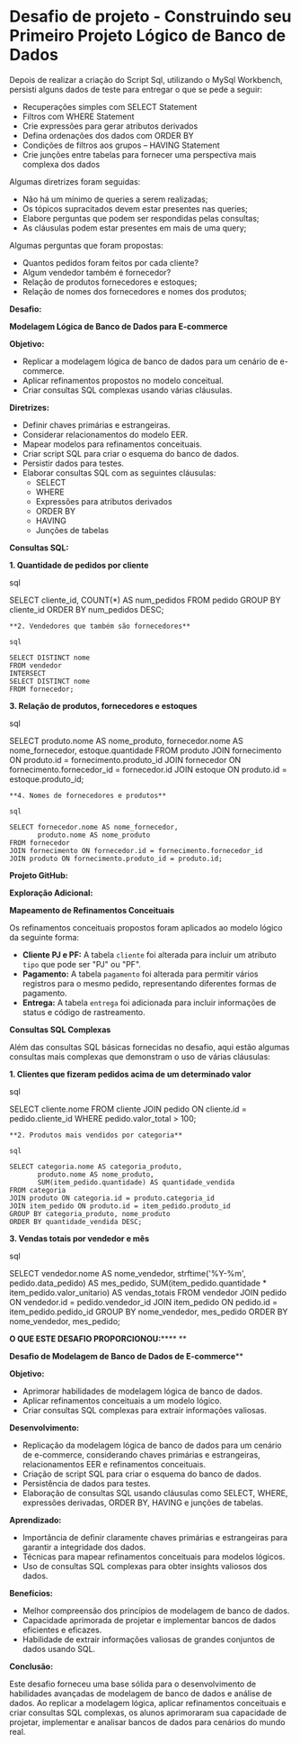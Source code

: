 # Desafio de projeto - Construindo seu Primeiro Projeto Lógico de Banco de Dados

Depois de realizar a criação do Script Sql, utilizando o MySql Workbench, persisti alguns dados de teste para entregar o que se pede a seguir:

* Recuperações simples com SELECT Statement
* Filtros com WHERE Statement
* Crie expressões para gerar atributos derivados
* Defina ordenações dos dados com ORDER BY
* Condições de filtros aos grupos – HAVING Statement
* Crie junções entre tabelas para fornecer uma perspectiva mais complexa dos dados

Algumas diretrizes foram seguidas:

* Não há um mínimo de queries a serem realizadas;
* Os tópicos supracitados devem estar presentes nas queries;
* Elabore perguntas que podem ser respondidas pelas consultas;
* As cláusulas podem estar presentes em mais de uma query;

Algumas perguntas que foram propostas:

* Quantos pedidos foram feitos por cada cliente?
* Algum vendedor também é fornecedor?
* Relação de produtos fornecedores e estoques;
* Relação de nomes dos fornecedores e nomes dos produtos;



**Desafio:**

**Modelagem Lógica de Banco de Dados para E-commerce**

**Objetivo:**

- Replicar a modelagem lógica de banco de dados para um cenário de e-commerce.
- Aplicar refinamentos propostos no modelo conceitual.
- Criar consultas SQL complexas usando várias cláusulas.

**Diretrizes:**

- Definir chaves primárias e estrangeiras.
- Considerar relacionamentos do modelo EER.
- Mapear modelos para refinamentos conceituais.
- Criar script SQL para criar o esquema do banco de dados.
- Persistir dados para testes.
- Elaborar consultas SQL com as seguintes cláusulas:
  - SELECT
  - WHERE
  - Expressões para atributos derivados
  - ORDER BY
  - HAVING
  - Junções de tabelas

**Consultas SQL:**

**1. Quantidade de pedidos por cliente**

sql

SELECT cliente_id, COUNT(*) AS num_pedidos
FROM pedido
GROUP BY cliente_id
ORDER BY num_pedidos DESC;

```
**2. Vendedores que também são fornecedores**

sql

SELECT DISTINCT nome
FROM vendedor
INTERSECT
SELECT DISTINCT nome
FROM fornecedor;
```

**3. Relação de produtos, fornecedores e estoques**

sql

SELECT produto.nome AS nome_produto,
       fornecedor.nome AS nome_fornecedor,
       estoque.quantidade
FROM produto
JOIN fornecimento ON produto.id = fornecimento.produto_id
JOIN fornecedor ON fornecimento.fornecedor_id = fornecedor.id
JOIN estoque ON produto.id = estoque.produto_id;

```
**4. Nomes de fornecedores e produtos**

sql

SELECT fornecedor.nome AS nome_fornecedor,
       produto.nome AS nome_produto
FROM fornecedor
JOIN fornecimento ON fornecedor.id = fornecimento.fornecedor_id
JOIN produto ON fornecimento.produto_id = produto.id;
```

**Projeto GitHub:**

**Exploração Adicional:**

**Mapeamento de Refinamentos Conceituais**

Os refinamentos conceituais propostos foram aplicados ao modelo lógico da seguinte forma:

- **Cliente PJ e PF:** A tabela `cliente` foi alterada para incluir um atributo `tipo` que pode ser "PJ" ou "PF".
- **Pagamento:** A tabela `pagamento` foi alterada para permitir vários registros para o mesmo pedido, representando diferentes formas de pagamento.
- **Entrega:** A tabela `entrega` foi adicionada para incluir informações de status e código de rastreamento.

**Consultas SQL Complexas**

Além das consultas SQL básicas fornecidas no desafio, aqui estão algumas consultas mais complexas que demonstram o uso de várias cláusulas:

**1. Clientes que fizeram pedidos acima de um determinado valor**

sql

SELECT cliente.nome
FROM cliente
JOIN pedido ON cliente.id = pedido.cliente_id
WHERE pedido.valor_total > 100;

```
**2. Produtos mais vendidos por categoria**

sql

SELECT categoria.nome AS categoria_produto,
       produto.nome AS nome_produto,
       SUM(item_pedido.quantidade) AS quantidade_vendida
FROM categoria
JOIN produto ON categoria.id = produto.categoria_id
JOIN item_pedido ON produto.id = item_pedido.produto_id
GROUP BY categoria_produto, nome_produto
ORDER BY quantidade_vendida DESC;
```

**3. Vendas totais por vendedor e mês**

sql

SELECT vendedor.nome AS nome_vendedor,
       strftime('%Y-%m', pedido.data_pedido) AS mes_pedido,
       SUM(item_pedido.quantidade * item_pedido.valor_unitario) AS vendas_totais
FROM vendedor
JOIN pedido ON vendedor.id = pedido.vendedor_id
JOIN item_pedido ON pedido.id = item_pedido.pedido_id
GROUP BY nome_vendedor, mes_pedido
ORDER BY nome_vendedor, mes_pedido;



**O QUE ESTE DESAFIO PROPORCIONOU:****** **

**Desafio de Modelagem de Banco de Dados de E-commerce****

**Objetivo:**

- Aprimorar habilidades de modelagem lógica de banco de dados.
- Aplicar refinamentos conceituais a um modelo lógico.
- Criar consultas SQL complexas para extrair informações valiosas.

**Desenvolvimento:**

- Replicação da modelagem lógica de banco de dados para um cenário de e-commerce, considerando chaves primárias e estrangeiras, relacionamentos EER e refinamentos conceituais.
- Criação de script SQL para criar o esquema do banco de dados.
- Persistência de dados para testes.
- Elaboração de consultas SQL usando cláusulas como SELECT, WHERE, expressões derivadas, ORDER BY, HAVING e junções de tabelas.

**Aprendizado:**

- Importância de definir claramente chaves primárias e estrangeiras para garantir a integridade dos dados.
- Técnicas para mapear refinamentos conceituais para modelos lógicos.
- Uso de consultas SQL complexas para obter insights valiosos dos dados.

**Benefícios:**

- Melhor compreensão dos princípios de modelagem de banco de dados.
- Capacidade aprimorada de projetar e implementar bancos de dados eficientes e eficazes.
- Habilidade de extrair informações valiosas de grandes conjuntos de dados usando SQL.

**Conclusão:**

Este desafio forneceu uma base sólida para o desenvolvimento de habilidades avançadas de modelagem de banco de dados e análise de dados. Ao replicar a modelagem lógica, aplicar refinamentos conceituais e criar consultas SQL complexas, os alunos aprimoraram sua capacidade de projetar, implementar e analisar bancos de dados para cenários do mundo real.
